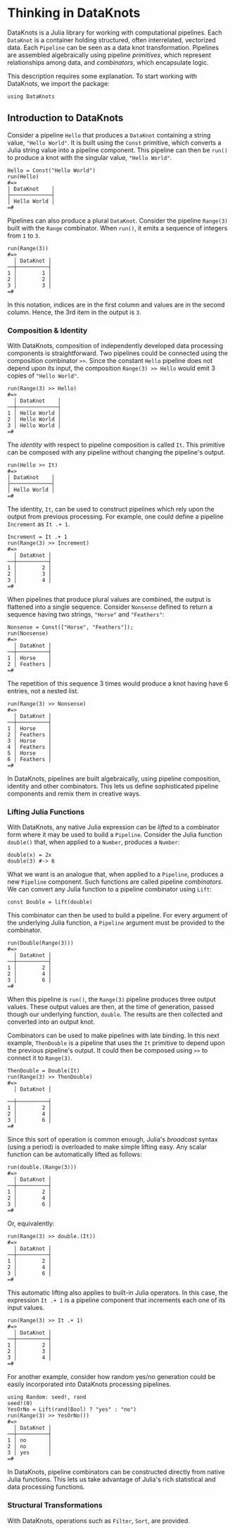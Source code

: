 # Thinking in DataKnots

DataKnots is a Julia library for working with computational pipelines.
Each `DataKnot` is a container holding structured, often interrelated,
vectorized data. Each `Pipeline` can be seen as a data knot
transformation. Pipelines are assembled algebraically using pipeline
*primitives*, which represent relationships among data, and
*combinators*, which encapsulate logic.

This description requires some explanation. To start working with
DataKnots, we import the package:

    using DataKnots

## Introduction to DataKnots

Consider a pipeline `Hello` that produces a `DataKnot` containing a
string value, `"Hello World"`. It is built using the `Const` primitive,
which converts a Julia string value into a pipeline component. This
pipeline can then be `run()` to produce a knot with the singular value,
`"Hello World"`.

    Hello = Const("Hello World")
    run(Hello)
    #=>
    │ DataKnot    │
    ├─────────────┤
    │ Hello World │
    =#

Pipelines can also produce a plural `DataKnot`. Consider the pipeline
`Range(3)` built with the `Range` combinator. When `run()`, it emits a
sequence of integers from `1` to `3`.

    run(Range(3))
    #=>
      │ DataKnot │
    ──┼──────────┤
    1 │        1 │
    2 │        2 │
    3 │        3 │
    =#

In this notation, indices are in the first column and values are in
the second column. Hence, the 3rd item in the output is `3`.

### Composition & Identity

With DataKnots, composition of independently developed data processing
components is straightforward. Two pipelines could be connected using
the composition combinator `>>`. Since the constant `Hello` pipeline
does not depend upon its input, the composition `Range(3) >> Hello`
would emit 3 copies of `"Hello World"`.

    run(Range(3) >> Hello)
    #=>
      │ DataKnot    │
    ──┼─────────────┤
    1 │ Hello World │
    2 │ Hello World │
    3 │ Hello World │
    =#

The *identity* with respect to pipeline composition is called `It`.
This primitive can be composed with any pipeline without changing the
pipeline's output.

    run(Hello >> It)
    #=>
    │ DataKnot    │
    ├─────────────┤
    │ Hello World │
    =#

The identity, `It`, can be used to construct pipelines which rely upon
the output from previous processing. For example, one could define a
pipeline `Increment` as `It .+ 1`.

    Increment = It .+ 1
    run(Range(3) >> Increment)
    #=>
      │ DataKnot │
    ──┼──────────┤
    1 │        2 │
    2 │        3 │
    3 │        4 │
    =#

When pipelines that produce plural values are combined, the output is
flattened into a single sequence. Consider `Nonsense` defined to return
a sequence having two strings, `"Horse"` and `"Feathers"`:

    Nonsense = Const(["Horse", "Feathers"]);
    run(Nonsense)
    #=>
      │ DataKnot │
    ──┼──────────┤
    1 │ Horse    │
    2 │ Feathers │
    =#

The repetition of this sequence 3 times would produce a knot having
have 6 entries, not a nested list.

    run(Range(3) >> Nonsense)
    #=>
      │ DataKnot │
    ──┼──────────┤
    1 │ Horse    │
    2 │ Feathers │
    3 │ Horse    │
    4 │ Feathers │
    5 │ Horse    │
    6 │ Feathers │
    =#

In DataKnots, pipelines are built algebraically, using pipeline
composition, identity and other combinators. This lets us define
sophisticated pipeline components and remix them in creative ways.

### Lifting Julia Functions

With DataKnots, any native Julia expression can be *lifted* to a
combinator form where it may be used to build a `Pipeline`. Consider
the Julia function `double()` that, when applied to a `Number`,
produces a `Number`:

    double(x) = 2x
    double(3) #-> 6

What we want is an analogue that, when applied to a `Pipeline`,
produces a new `Pipeline` component. Such functions are called
pipeline *combinators*. We can convert any Julia function to a
pipeline combinator using `Lift`:

    const Double = lift(double)

This combinator can then be used to build a pipeline.  For every
argument of the underlying Julia function, a `Pipeline` argument
must be provided to the combinator.

    run(Double(Range(3)))
    #=>
      │ DataKnot │
    ──┼──────────┤
    1 │        2 │
    2 │        4 │
    3 │        6 │
    =#

When this pipeline is `run()`, the `Range(3)` pipeline produces three
output values. These output values are then, at the time of generation,
passed though our underlying function, `double`. The results are then
collected and converted into an output knot.

Combinators can be used to make pipelines with late binding. In this
next example, `ThenDouble` is a pipeline that uses the `It` primitive
to depend upon the previous pipeline's output. It could then be
composed using `>>` to connect it to `Range(3)`.

    ThenDouble = Double(It)
    run(Range(3) >> ThenDouble)
    #=>
      │ DataKnot │

    ──┼──────────┤
    1 │        2 │
    2 │        4 │
    3 │        6 │
    =#

Since this sort of operation is common enough, Julia's *broadcast*
syntax (using a period) is overloaded to make simple lifting easy.
Any scalar function can be automatically lifted as follows:

    run(double.(Range(3)))
    #=>
      │ DataKnot │
    ──┼──────────┤
    1 │        2 │
    2 │        4 │
    3 │        6 │
    =#

Or, equivalently:

    run(Range(3) >> double.(It))
    #=>
      │ DataKnot │
    ──┼──────────┤
    1 │        2 │
    2 │        4 │
    3 │        6 │
    =#

This automatic lifting also applies to built-in Julia operators.
In this case, the expression `It .+ 1` is a pipeline component that
increments each one of its input values.

    run(Range(3) >> It .+ 1)
    #=>
      │ DataKnot │
    ──┼──────────┤
    1 │        2 │
    2 │        3 │
    3 │        4 │
    =#

For another example, consider how random yes/no generation could be
easily incorporated into DataKnots processing pipelines.

    using Random: seed!, rand
    seed!(0)
    YesOrNo = Lift(rand(Bool) ? "yes" : "no")
    run(Range(3) >> YesOrNo())
    #=>
      │ DataKnot │
    ──┼──────────┤
    1 │ no       │
    2 │ no       │
    3 │ yes      │
    =#

In DataKnots, pipeline combinators can be constructed directly from
native Julia functions. This lets us take advantage of Julia's rich
statistical and data processing functions.

### Structural Transformations

With DataKnots, operations such as `Filter`, `Sort`, are provided.



